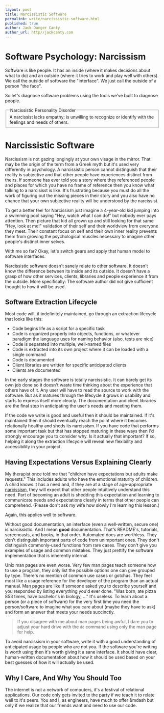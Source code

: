 ```yaml
---
layout: post
title: Narcissistic Software
permalink: write/narcissistic-software.html
published: true
author: Jack Danger Canty
author_url: http//jackcanty.com
---
```


# Software Psychology: Narcissism

Software is like people. It has an inside (where it makes decisions
about what to do) and an outside (where it tries to work and play well with others). We call the outside of software the
"interface". We just call the outside of a person "the face".

So let's diagnose software problems using the tools we've built to
diagnose people.

<fieldset>
  <legend>Narcissistic Personality Disorder</legend>
  A narcissist lacks empathy; is unwilling to recognize or identify with the feelings and needs of others.
</fieldset>

# Narcissistic Software

Narcissism is not gazing longingly at your own visage in the mirror. That may be the origin of the term from a Greek myth but it's used very differently in psychology. A narcissistic person cannot distinguish that their reality is subjective and that other people have experiences distinct from theirs. If someone has ever told you a story where they referenced people and places for which you have no frame of reference then you know what talking to a narcisisst is like. It's frustrating because you must do all the work of figuring out the missing pieces in their story and you also have no chance that your own subjective reality will be understood by the narcissist.

 To get a better feel for Narcissism just imagine a 4-year-old kid jumping into a swimming pool saying "Hey, watch what I can do!" but nobody ever pays attention. Then picture that kid all grown up and still looking for that same "Hey, look at me!" validation of their self and their worldview from everyone they meet. Their constant focus on self and their own inner reality prevents them from growing the psychological muscles necessary to imagine other people's distinct inner selves.

With me so far? Okay, let's switch gears and apply that human model to software interfaces.

Narcissistic software doesn't sanely relate to other software. It doesn't know the difference between its inside and its outside. It doesn't have a grasp of how other services, clients, libraries and people experience it from the outside. More specifically: The software author did not give sufficient thought to how it will be used.

## Software Extraction Lifecycle

Most code will, if indefinitely maintained, go through an extraction
lifecycle that looks like this:

* Code begins life as a script for a specific task
* Code is organized properly into objects, functions, or whatever
  paradigm the language uses for naming behavior (also, tests are nice)
* Code is separated into multiple, well-named files
* Code is extracted into its own project where it can be loaded with a
  single command
* Code is documented
* Client libraries are written for specific anticipated clients
* Clients are documented

In the early stages the software is totally narcissistic. It can barely
get its own job done so it doesn't waste time thinking about the
experience that others have of it. Any user will have to read the source
to work with the software. But as it matures through the
lifecycle it grows in usability and starts to express itself more
clearly. The documentation and client libraries are the final step in
anticipating the user's needs and meeting them.

If the code we write is good and useful then it should be maintained. If
it's maintained then it should eventually reach the point where it
becomes relationally healthy and sheds its narcissism. If you have code
that performs some important task but that has stopped maturing in these
ways then I'd strongly encourage you to consider why. Is it actually
that important? If so, helping it along the extraction lifecycle will
reveal new flexibility and accessibility in your project.

## Having Expectations Versus Explaining Clearly

My therapist once told me that "children have expectations but adults make requests." This includes adults who have the emotional maturity of children. A child knows it has a need and, if they are at a stage of age-appropriate [narcissism](http://en.wikipedia.org/wiki/Narcissistic_personality_disorder#cite_ref-DSM-IV-TR_0-1), they will expect that other people intuitively understand this need. Part of becoming an adult is shedding this expectation and learning to communicate needs and expectations clearly in terms that other people can comprehend. (Please don't ask my wife how slowly I'm learning this lesson.)

Again, this applies well to software.

Without good documentation, an interface (even a well-written, secure one) is narcissistic. And I mean ****good**** documentation. That's README's, tutorials, screencasts, and books, in that order. Automated docs are worthless. They don't distinguish important parts of code from unimportant ones. They don't distinguish commonly-used functions from rare cases. They don't give you examples of usage and common mistakes. They just prettify the software implementation that is inherently internal.

Unix man pages are even worse. Very few man pages teach someone how to use a program, they only list the possible options one can give grouped by type. There's no mention of common use cases or gotchas. They feel most like a usage reference for the developer of the program than an actual manual. Man pages are like if someone asked you to describe yourself and you responded by listing everything you'd ever done. "Was born, ate pizza 853 times, have bachelor's in biology, ..." It's useless. To learn about a person (or a piece of software) for the very first time you need the person/software to imagine what you care about (maybe they have to ask) and form an answer that meets your needs succinctly.

> If you disagree with me about man pages being awful, I dare you to adjust your hard drive with the `dd` command using only the man page for help.

To avoid narcissism in your software, write it with a good understanding of anticipated usage by people who are not you. If the software you're writing is worth using then it's worth giving it a sane interface. It should have clear, human-written documentation about how it should be used based on your best guesses of how it will actually be used.

## Why I Care, And Why You Should Too

The internet is not a network of computers, it's a festival of relational applications. Our code only gets invited to the party if we teach it to relate well to it's peers. You and I, as engineers, have much to offer &mdash but only if we realize that our friends want and need to use our code.

